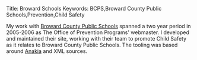 Title: Broward Schools
Keywords: BCPS,Broward County Public Schools,Prevention,Child Safety

My work with [Broward County Public Schools](http://www.browardschools.com) spanned a two
year period in 2005-2006 as The Office of Prevention Programs' webmaster.  I developed
and maintained their site, working with their team to promote Child Safety as it relates
to Broward County Public Schools.  The tooling was based around
[Anakia](http://velocity.apache.org/engine/devel/anakia.html) and XML sources.


